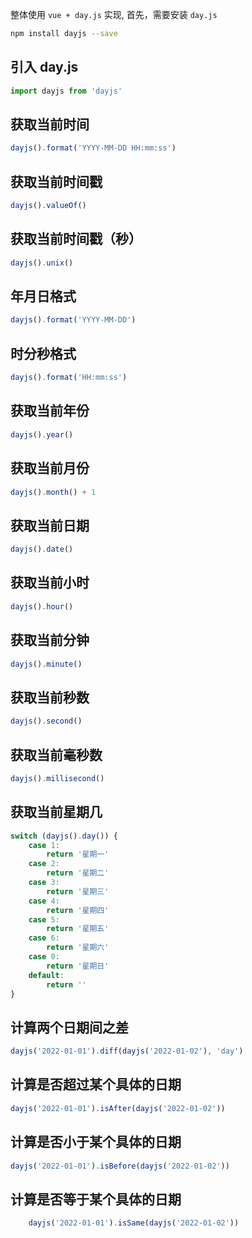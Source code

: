 整体使用 `vue + day.js` 实现, 首先，需要安装 `day.js`
```bash
npm install dayjs --save
```

## 引入 day.js
```js
import dayjs from 'dayjs'
```

## 获取当前时间
```js
dayjs().format('YYYY-MM-DD HH:mm:ss')
```

## 获取当前时间戳
```js
dayjs().valueOf()
```

## 获取当前时间戳（秒）
```js
dayjs().unix()
```

## 年月日格式
```js
dayjs().format('YYYY-MM-DD')
```

## 时分秒格式
```js
dayjs().format('HH:mm:ss')
```

## 获取当前年份
```js
dayjs().year()
```

## 获取当前月份
```js
dayjs().month() + 1
```

## 获取当前日期
```js
dayjs().date()
```

## 获取当前小时
```js
dayjs().hour()
```

## 获取当前分钟
```js
dayjs().minute()
```

## 获取当前秒数
```js
dayjs().second()
```

## 获取当前毫秒数
```js
dayjs().millisecond()
```

## 获取当前星期几
```js
switch (dayjs().day()) {
    case 1:
        return '星期一'
    case 2:
        return '星期二'
    case 3:
        return '星期三'
    case 4:
        return '星期四'
    case 5:
        return '星期五'
    case 6:
        return '星期六'
    case 0:
        return '星期日'
    default:
        return ''   
}
```

## 计算两个日期间之差
```js
dayjs('2022-01-01').diff(dayjs('2022-01-02'), 'day')
```

## 计算是否超过某个具体的日期
```js
dayjs('2022-01-01').isAfter(dayjs('2022-01-02'))
```

## 计算是否小于某个具体的日期
```js
dayjs('2022-01-01').isBefore(dayjs('2022-01-02'))
```

## 计算是否等于某个具体的日期
```js
    dayjs('2022-01-01').isSame(dayjs('2022-01-02'))
```

